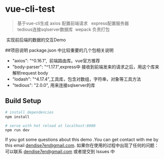 # vue-cli-test

> 基于vue-cli生成 
  axios 配置前端请求  
  express配置服务器  
  tedious连接sqlserver数据库 
  wepack 负责打包
  
  实现前后端的数据的交互Demo

##项目说明
package.json 中比较重要的几个包相关说明

* "axios": "^0.16.1",  前端路由库。vue官方推荐
* "body-parser": "^1.17.1",express中 接收到前端发来的请求之后，用这个库来解析request body
* "lodash": "^4.17.4",工具库，包含对数组，字符串，对象等工具方法
* "tedious": "2.0.0", 用来连接sqlserver的库


## Build Setup



``` bash
# install dependencies
npm install

# serve with hot reload at localhost:8080
npm run dev

```

If you got some questions about this demo .You can get contact with me by this email dendise7en@gmail.com.
如果你在使用的过程中出现了任何的问题：可以联系 dendise7en@gmail.com 或者提交到 Issues 中
